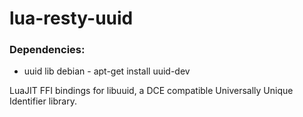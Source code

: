 lua-resty-uuid
==============

### Dependencies:
* uuid lib
    debian - apt-get install uuid-dev

LuaJIT FFI bindings for libuuid, a DCE compatible Universally Unique Identifier library.
